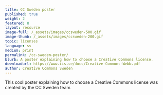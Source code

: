 ```yaml
---
title: CC Sweden poster
published: true
weight: 2
featured: 8
layout: resource
image-full: /_assets/images/ccsweden-500.gif
image-thumb: /_assets/images/ccsweden-200.gif
topic: licenses
language: sv
medium: print
permalink: /cc-sweden-poster/
blurb: A poster explaining how to choose a Creative Commons license.
downloadurl: https://www.iis.se/docs/Creative-Commons-Webb.pdf
author: Creative Commons Sweden
---
```



 This cool poster explaining how to choose a Creative Commons license was created by the CC Sweden team.

